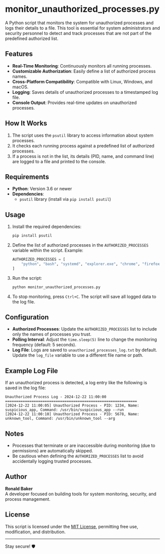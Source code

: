 
# monitor_unauthorized_processes.py

A Python script that monitors the system for unauthorized processes and logs their details to a file. This tool is essential for system administrators and security personnel to detect and track processes that are not part of the predefined authorized list.

## Features

- **Real-Time Monitoring**: Continuously monitors all running processes.
- **Customizable Authorization**: Easily define a list of authorized process names.
- **Cross-Platform Compatibility**: Compatible with Linux, Windows, and macOS.
- **Logging**: Saves details of unauthorized processes to a timestamped log file.
- **Console Output**: Provides real-time updates on unauthorized processes.

## How It Works

1. The script uses the `psutil` library to access information about system processes.
2. It checks each running process against a predefined list of authorized processes.
3. If a process is not in the list, its details (PID, name, and command line) are logged to a file and printed to the console.

## Requirements

- **Python**: Version 3.6 or newer
- **Dependencies**:
  - `psutil` library (install via `pip install psutil`)

## Usage

1. Install the required dependencies:
   ```bash
   pip install psutil
   ```

2. Define the list of authorized processes in the `AUTHORIZED_PROCESSES` variable within the script. Example:
   ```python
   AUTHORIZED_PROCESSES = [
       "python", "bash", "systemd", "explorer.exe", "chrome", "firefox"
   ]
   ```

3. Run the script:
   ```bash
   python monitor_unauthorized_processes.py
   ```

4. To stop monitoring, press `Ctrl+C`. The script will save all logged data to the log file.

## Configuration

- **Authorized Processes**: Update the `AUTHORIZED_PROCESSES` list to include only the names of processes you trust.
- **Polling Interval**: Adjust the `time.sleep(5)` line to change the monitoring frequency (default: 5 seconds).
- **Log File**: Logs are saved to `unauthorized_processes_log.txt` by default. Update the `log_file` variable to use a different file name or path.

## Example Log File

If an unauthorized process is detected, a log entry like the following is saved in the log file:

```
Unauthorized Process Log - 2024-12-22 11:00:00
============================================================
[2024-12-22 11:00:05] Unauthorized Process - PID: 1234, Name: suspicious_app, Command: /usr/bin/suspicious_app --run
[2024-12-22 11:00:10] Unauthorized Process - PID: 5678, Name: unknown_tool, Command: /usr/bin/unknown_tool --arg
```

## Notes

- Processes that terminate or are inaccessible during monitoring (due to permissions) are automatically skipped.
- Be cautious when defining the `AUTHORIZED_PROCESSES` list to avoid accidentally logging trusted processes.

## Author

**Ronald Baker**  
A developer focused on building tools for system monitoring, security, and process management.

## License

This script is licensed under the [MIT License](LICENSE), permitting free use, modification, and distribution.

---

Stay secure! 🛡️
```
